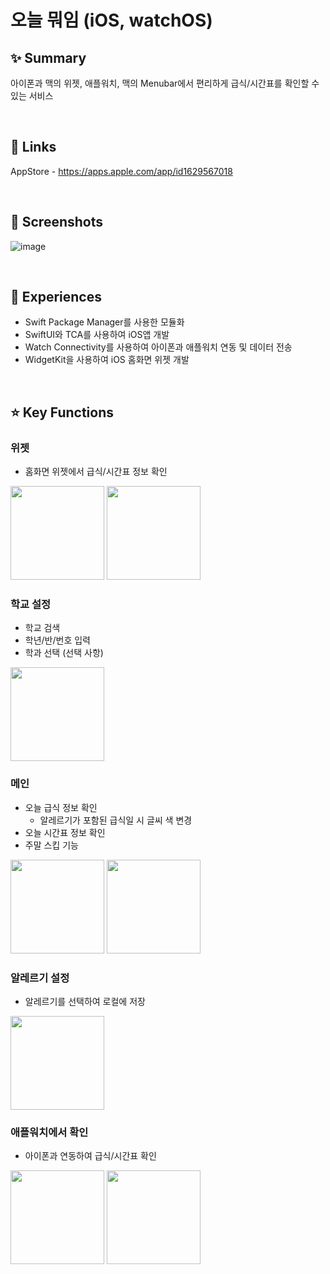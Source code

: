 # 오늘 뭐임 (iOS, watchOS)

## ✨ Summary
아이폰과 맥의 위젯, 애플워치, 맥의 Menubar에서 편리하게 급식/시간표를 확인할 수 있는 서비스

<br>

## 🔗 Links
AppStore - https://apps.apple.com/app/id1629567018

<br>

## 📸 Screenshots
![image](https://user-images.githubusercontent.com/74440939/213751506-9122baec-2f3a-4c7a-be56-0d425ca6e89a.png)

<br>

## 🤔 Experiences
- Swift Package Manager를 사용한 모듈화
- SwiftUI와 TCA를 사용하여 iOS앱 개발
- Watch Connectivity를 사용하여 아이폰과 애플워치 연동 및 데이터 전송
- WidgetKit을 사용하여 iOS 홈화면 위젯 개발

<br>

## ⭐️ Key Functions

### 위젯
- 홈화면 위젯에서 급식/시간표 정보 확인

<div>
  <img src="https://user-images.githubusercontent.com/74440939/213869859-d030a057-f588-41e9-95c4-ec009019a7a7.png" width="150">
  <img src="https://user-images.githubusercontent.com/74440939/213869902-fcaf9989-85cd-407a-ad44-5c9284cad4b2.png" width="150">
</div>


### 학교 설정
- 학교 검색
- 학년/반/번호 입력
- 학과 선택 (선택 사항)

<img src="https://user-images.githubusercontent.com/74440939/213870990-8a19fc76-255e-4400-b4a5-a4004aebbba8.png" width="150">


### 메인
- 오늘 급식 정보 확인
  - 알레르기가 포함된 급식일 시 글씨 색 변경
- 오늘 시간표 정보 확인
- 주말 스킵 기능

<div>
  <img src="https://user-images.githubusercontent.com/74440939/213870158-63102e91-66f6-48fb-b6e4-291be18168cb.png" width="150">
  <img src="https://user-images.githubusercontent.com/74440939/213870122-acf17e43-41bf-45de-8bf7-77882bad0426.png" width="150">
</div>


### 알레르기 설정
- 알레르기를 선택하여 로컬에 저장

<img src="https://user-images.githubusercontent.com/74440939/213870204-5f53a397-3ee5-4dea-93ff-56aef4541c7b.png" width="150">

### 애플워치에서 확인
- 아이폰과 연동하여 급식/시간표 확인

<div>
  <img src="https://user-images.githubusercontent.com/74440939/213870873-65efbf65-774b-4141-b996-2e6c0446a547.png" width="150">
  <img src="https://user-images.githubusercontent.com/74440939/213870876-056d91d3-2e57-4bb2-bc48-86e17585cc4f.png" width="150">
</div>